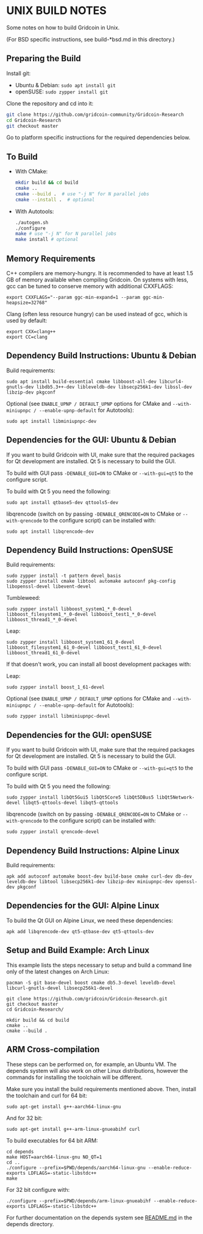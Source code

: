 UNIX BUILD NOTES
====================
Some notes on how to build Gridcoin in Unix.

(For BSD specific instructions, see build-\*bsd.md in this directory.)

Preparing the Build
-------------------

Install git:
* Ubuntu & Debian: `sudo apt install git`
* openSUSE: `sudo zypper install git`

Clone the repository and cd into it:

```bash
git clone https://github.com/gridcoin-community/Gridcoin-Research
cd Gridcoin-Research
git checkout master
```

Go to platform specific instructions for the required dependencies below.

To Build
--------

* With CMake:

  ```bash
  mkdir build && cd build
  cmake ..
  cmake --build .  # use "-j N" for N parallel jobs
  cmake --install .  # optional
  ```

* With Autotools:

  ```bash
  ./autogen.sh
  ./configure
  make # use "-j N" for N parallel jobs
  make install # optional
  ```

Memory Requirements
-------------------

C++ compilers are memory-hungry. It is recommended to have at least 1.5 GB of
memory available when compiling Gridcoin. On systems with less, gcc can be
tuned to conserve memory with additional CXXFLAGS:

    export CXXFLAGS="--param ggc-min-expand=1 --param ggc-min-heapsize=32768"

Clang (often less resource hungry) can be used instead of gcc, which is used by default:

    export CXX=clang++
    export CC=clang

Dependency Build Instructions: Ubuntu & Debian
----------------------------------------------

Build requirements:

    sudo apt install build-essential cmake libboost-all-dev libcurl4-gnutls-dev libdb5.3++-dev libleveldb-dev libsecp256k1-dev libssl-dev libzip-dev pkgconf

Optional (see `ENABLE_UPNP / DEFAULT_UPNP` options for CMake and
`--with-miniupnpc / --enable-upnp-default` for Autotools):

    sudo apt install libminiupnpc-dev

Dependencies for the GUI: Ubuntu & Debian
-----------------------------------------

If you want to build Gridcoin with UI, make sure that the required packages for
Qt development are installed. Qt 5 is necessary to build the GUI.

To build with GUI pass `-DENABLE_GUI=ON` to CMake or `--with-gui=qt5` to the
configure script.

To build with Qt 5 you need the following:

    sudo apt install qtbase5-dev qttools5-dev

libqrencode (switch on by passing `-DENABLE_QRENCODE=ON` to CMake or
`--with-qrencode` to the configure script) can be installed with:

    sudo apt install libqrencode-dev

Dependency Build Instructions: OpenSUSE
---------------------------------------
Build requirements:

    sudo zypper install -t pattern devel_basis
    sudo zypper install cmake libtool automake autoconf pkg-config libopenssl-devel libevent-devel

Tumbleweed:

    sudo zypper install libboost_system1_*_0-devel libboost_filesystem1_*_0-devel libboost_test1_*_0-devel libboost_thread1_*_0-devel

Leap:

    sudo zypper install libboost_system1_61_0-devel libboost_filesystem1_61_0-devel libboost_test1_61_0-devel libboost_thread1_61_0-devel

If that doesn't work, you can install all boost development packages with:

Leap:

    sudo zypper install boost_1_61-devel

Optional (see `ENABLE_UPNP / DEFAULT_UPNP` options for CMake and
`--with-miniupnpc / --enable-upnp-default` for Autotools):

    sudo zypper install libminiupnpc-devel

Dependencies for the GUI: openSUSE
----------------------------------

If you want to build Gridcoin with UI, make sure that the required packages for
Qt development are installed. Qt 5 is necessary to build the GUI.

To build with GUI pass `-DENABLE_GUI=ON` to CMake or `--with-gui=qt5` to the
configure script.

To build with Qt 5 you need the following:

    sudo zypper install libQt5Gui5 libQt5Core5 libQt5DBus5 libQt5Network-devel libqt5-qttools-devel libqt5-qttools

libqrencode (switch on by passing `-DENABLE_QRENCODE=ON` to CMake or
`--with-qrencode` to the configure script) can be installed with:

    sudo zypper install qrencode-devel

Dependency Build Instructions: Alpine Linux
-------------------------------------------

Build requirements:

    apk add autoconf automake boost-dev build-base cmake curl-dev db-dev leveldb-dev libtool libsecp256k1-dev libzip-dev miniupnpc-dev openssl-dev pkgconf

Dependencies for the GUI: Alpine Linux
--------------------------------------

To build the Qt GUI on Alpine Linux, we need these dependencies:

    apk add libqrencode-dev qt5-qtbase-dev qt5-qttools-dev


Setup and Build Example: Arch Linux
-----------------------------------
This example lists the steps necessary to setup and build a command line only of the latest changes on Arch Linux:

    pacman -S git base-devel boost cmake db5.3-devel leveldb-devel libcurl-gnutls-devel libsecp256k1-devel

    git clone https://github.com/gridcoin/Gridcoin-Research.git
    git checkout master
    cd Gridcoin-Research/

    mkdir build && cd build
    cmake ..
    cmake --build .

ARM Cross-compilation
---------------------

These steps can be performed on, for example, an Ubuntu VM. The depends system
will also work on other Linux distributions, however the commands for
installing the toolchain will be different.

Make sure you install the build requirements mentioned above.
Then, install the toolchain and curl for 64 bit:

    sudo apt-get install g++-aarch64-linux-gnu

And for 32 bit:

    sudo apt-get install g++-arm-linux-gnueabihf curl

To build executables for 64 bit ARM:

    cd depends
    make HOST=aarch64-linux-gnu NO_QT=1
    cd ..
    ./configure --prefix=$PWD/depends/aarch64-linux-gnu --enable-reduce-exports LDFLAGS=-static-libstdc++
    make

For 32 bit configure with:

    ./configure --prefix=$PWD/depends/arm-linux-gnueabihf --enable-reduce-exports LDFLAGS=-static-libstdc++

For further documentation on the depends system see [README.md](../depends/README.md) in the depends directory.

